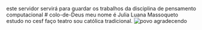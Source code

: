 este servidor servirá para guardar os trabalhos da disciplina de pensamento computacional # colo-de-Deus
meu nome é Julia Luana Massoqueto
estudo no cesf
faço teatro
sou católica tradicional.
![povo agradecendo](https://media1.tenor.com/m/so_jPwU7JrcAAAAC/musical-theatre-musical.gif)
